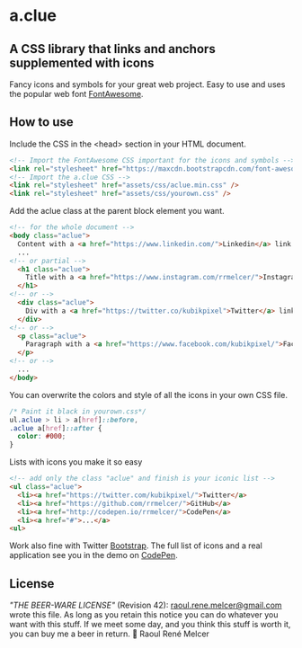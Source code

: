 a.clue
======
## A CSS library that links and anchors supplemented with icons
Fancy icons and symbols for your great web project.
Easy to use and uses the popular web font [FontAwesome](http://fortawesome.github.io/Font-Awesome/).

## How to use
Include the CSS in the \<head\> section in your HTML document.
```html
<!-- Import the FontAwesome CSS important for the icons and symbols -->
<link rel="stylesheet" href="https://maxcdn.bootstrapcdn.com/font-awesome/x.x.x/css/font-awesome.min.css" />
<!-- Import the a.clue CSS -->
<link rel="stylesheet" href="assets/css/aclue.min.css" />
<link rel="stylesheet" href="assets/css/yourown.css" />
```
Add the aclue class at the parent block element you want.
```html
<!-- for the whole document -->
<body class="aclue">
  Content with a <a href="https://www.linkedin.com/">Linkedin</a> link
  ...
<!-- or partial -->
  <h1 class="aclue">
    Title with a <a href="https://www.instagram.com/rrmelcer/">Instagram</a> link
  </h1>
<!-- or -->
  <div class="aclue">
    Div with a <a href="https://twitter.co/kubikpixel">Twitter</a> link
  </div>
<!-- or -->
  <p class="aclue">
    Paragraph with a <a href="https://www.facebook.com/kubikpixel/">Facebook</a> link
  </p>
<!-- or -->
  ...
</body>
```

You can overwrite the colors and style of all the icons in your own CSS file.
```css
/* Paint it black in yourown.css*/
ul.aclue > li > a[href]::before,
.aclue a[href]::after {
  color: #000;
}
```

Lists with icons you make it so easy
```html
<!-- add only the class "aclue" and finish is your iconic list -->
<ul class="aclue">
  <li><a href="https://twitter.com/kubikpixel/">Twitter</a>
  <li><a href="https://github.com/rrmelcer/">GitHub</a>
  <li><a href="http://codepen.io/rrmelcer/">CodePen</a>
  <li><a href="#">...</a>
<ul>
```
Work also fine with Twitter [Bootstrap](http://getbootstrap.com/). The full list of icons and a real application see you in the demo on [CodePen](http://codepen.io/rrmelcer/pen/MyjpQK?editors=1100).

## License
*"THE BEER-WARE LICENSE"* (Revision 42):
<raoul.rene.melcer@gmail.com> wrote this file. As long as you retain this
notice you can do whatever you want with this stuff. If we meet some day,
and you think this stuff is worth it, you can buy me a beer in return.
:beers: Raoul René Melcer

